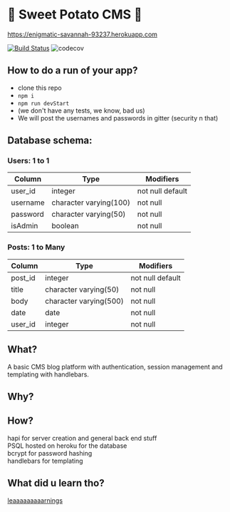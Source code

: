 
# :sweet_potato: Sweet Potato CMS :sweet_potato:
https://enigmatic-savannah-93237.herokuapp.com

[![Build Status](https://travis-ci.org/yvonne-liu/week7-sweetpotato-cms.svg?branch=master)](https://travis-ci.org/yvonne-liu/week7-sweetpotato-cms)
![codecov](https://codecov.io/gh/yvonne-liu/week7-sweetpotato-cms/branch/master/graph/badge.svg)

## How to do a run of your app?
* clone this repo
* ```npm i```
* ```npm run devStart```
* (we don't have any tests, we know, bad us)
* We will post the usernames and passwords in gitter (security n that)


## Database schema:

### Users: 1 to 1
Column | Type | Modifiers
--- | --- | ---
user_id | integer | not null default
username | character varying(100) | not null
password | character varying(50) | not null
isAdmin | boolean | not null

### Posts: 1 to Many

Column | Type | Modifiers
--- | --- | ---
post_id | integer | not null default
title | character varying(50) | not null
body | character varying(500) | not null
date | date | not null
user_id | integer | not null

## What?
A basic CMS blog platform with authentication, session management and templating with handlebars.

## Why?
<user stories go here>

## How?
hapi for server creation and general back end stuff<br>
PSQL hosted on heroku for the database<br>
bcrypt for password hashing<br>
handlebars for templating<br>

## What did u learn tho?
[leaaaaaaaaarnings](./learnings.md)
